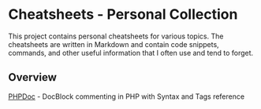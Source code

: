 # Cheatsheets - Personal Collection

This project contains personal cheatsheets for various topics. The cheatsheets are written in Markdown and contain code snippets, commands, and other useful information that I often use and tend to forget.

## Overview

[PHPDoc](sheets/phpdoc.md) - DocBlock commenting in PHP with Syntax and Tags reference
